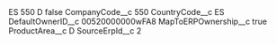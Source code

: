 <?xml version="1.0" encoding="UTF-8"?>
<CustomMetadata xmlns="http://soap.sforce.com/2006/04/metadata" xmlns:xsi="http://www.w3.org/2001/XMLSchema-instance" xmlns:xsd="http://www.w3.org/2001/XMLSchema">
    <label>ES 550 D</label>
    <protected>false</protected>
    <values>
        <field>CompanyCode__c</field>
        <value xsi:type="xsd:string">550</value>
    </values>
    <values>
        <field>CountryCode__c</field>
        <value xsi:type="xsd:string">ES</value>
    </values>
    <values>
        <field>DefaultOwnerID__c</field>
        <value xsi:type="xsd:string">00520000000wFA8</value>
    </values>
    <values>
        <field>MapToERPOwnership__c</field>
        <value xsi:type="xsd:boolean">true</value>
    </values>
    <values>
        <field>ProductArea__c</field>
        <value xsi:type="xsd:string">D</value>
    </values>
    <values>
        <field>SourceErpId__c</field>
        <value xsi:type="xsd:string">2</value>
    </values>
</CustomMetadata>
